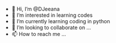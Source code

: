 - 👋 Hi, I’m @DJeeana
- 👀 I’m interested in learning codes
- 🌱 I’m currently learning coding in python
- 💞️ I’m looking to collaborate on ...
- 📫 How to reach me ...

<!---
DJeeana/DJeeana is a ✨ special ✨ repository because its `README.md` (this file) appears on your GitHub profile.
You can click the Preview link to take a look at your changes.
--->
